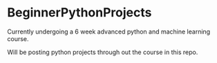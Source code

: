 # BeginnerPythonProjects

Currently undergoing a 6 week advanced python and machine learning course. 

Will be posting python projects through out the course in this repo. 
